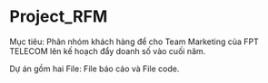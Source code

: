 # Project_RFM
Mục tiêu: Phân nhóm khách hàng để cho Team Marketing của FPT TELECOM lên kế hoạch đẩy doanh số vào cuối năm.

Dự án gồm hai File: File báo cáo và File code.
